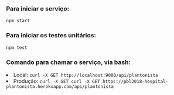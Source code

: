 <p>
  <h3>Para iniciar o serviço: </h3>
  <code>npm start</code>
</p>

<p>
  <h3>Para iniciar os testes unitários: </h3>
  <code>npm test</code>
</p>

<p>
  <h3>Comando para chamar o serviço, via bash: </h3>
  <li>Local: <code>curl -X GET http://localhost:9000/api/plantonista</code>
  <li>Produção: <code>curl -X GET curl -X GET https://pbl2018-hospital-plantonista.herokuapp.com/api/plantonista</code>
</p>
